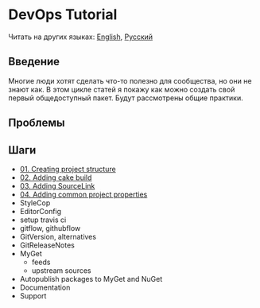 # DevOps Tutorial

Читать на других языках: [English](README.md), [Русский](README.ru.md)

## Введение
Многие люди хотят сделать что-то полезно для сообщества, но они не знают как. В этом цикле статей я покажу как можно создать свой первый общедоступный пакет. Будут рассмотрены общие практики.

## Проблемы


## Шаги
* [01. Creating project structure](docs/01_project_structure.md)
* [02. Adding cake build](docs/02_cake_build.md)
* [03. Adding SourceLink](docs_ru/03_source_link.md)
* [04. Adding common project properties](docs/04_common_project.md)
* StyleCop
* EditorConfig
* setup travis ci
* gitflow, githubflow
* GitVersion, alternatives
* GitReleaseNotes
* MyGet
  * feeds
  * upstream sources
* Autopublish packages to MyGet and NuGet
* Documentation
* Support
